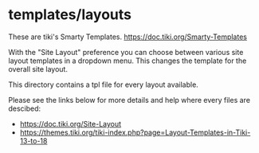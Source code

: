 # templates/layouts

These are tiki's Smarty Templates.  https://doc.tiki.org/Smarty-Templates

With the "Site Layout" preference you can choose between various site layout templates in a dropdown menu. This changes the template for the overall site layout.

This directory contains a tpl file for every layout available.

Please see the links below for more details and help where every files are descibed:

* https://doc.tiki.org/Site-Layout
* https://themes.tiki.org/tiki-index.php?page=Layout-Templates-in-Tiki-13-to-18
